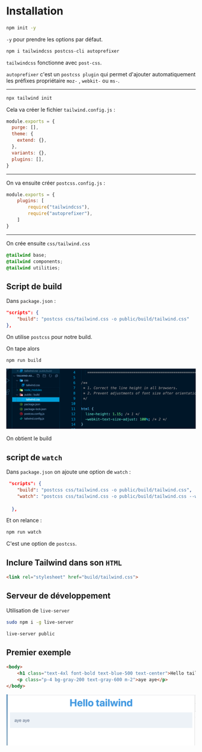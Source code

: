 # Installation

```bash
npm init -y
```

`-y` pour prendre les options par défaut.

```bash
npm i tailwindcss postcss-cli autoprefixer
```

`tailwindcss` fonctionne avec `post-css`.

`autoprefixer` c'est un `postcss plugin` qui  permet d'ajouter automatiquement les préfixes propriétaire `moz-` , `webkit-` ou `ms-`.

---

```bash
npx tailwind init
```

Cela va créer le fichier `tailwind.config.js` :

```js
module.exports = {
  purge: [],
  theme: {
    extend: {},
  },
  variants: {},
  plugins: [],
}
```

---

On va ensuite créer `postcss.config.js` :

```js
module.exports = {
    plugins: [
        require("tailwindcss"),
        require("autoprefixer"),
    ]
}
```

---

On crée ensuite `css/tailwind.css`

```css
@tailwind base;
@tailwind components;
@tailwind utilities;
```

## Script de build

Dans `package.json` :

```json
"scripts": {
    "build": "postcss css/tailwind.css -o public/build/tailwind.css"
},
```

On utilise `postcss` pour notre build.

On tape alors 

```bash
npm run build
```

<img src="assets/Screenshot 2020-06-16 at 15.00.46.png" alt="Screenshot 2020-06-16 at 15.00.46" style="zoom:67%;" />

On obtient le build 



## script de `watch`

Dans `package.json` on ajoute une option de `watch` :

```json
 "scripts": {
    "build": "postcss css/tailwind.css -o public/build/tailwind.css",
    "watch": "postcss css/tailwind.css -o public/build/tailwind.css --watch"

  },
```

Et on relance :

```bash
npm run watch
```

C'est une option de `postcss`.

## Inclure Tailwind dans son `HTML`

```html
<link rel="stylesheet" href="build/tailwind.css">
```



## Serveur de développement

Utilisation de `live-server`

```bash
sudo npm i -g live-server
```

```bash
live-server public
```



## Premier exemple

```html
<body>
    <h1 class="text-4xl font-bold text-blue-500 text-center">Hello tailwind</h1>
    <p class="p-4 bg-gray-200 text-gray-600 m-2">aye aye</p>
</body>
```

<img src="assets/Screenshot 2020-06-16 at 15.19.48.png" alt="Screenshot 2020-06-16 at 15.19.48" style="zoom:67%;" />


